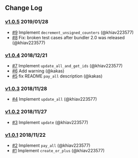 ## Change Log

### [v1.0.5](https://github.com/khiav223577/atomically/compare/v1.0.4...v1.0.5) 2019/01/28
- [#9](https://github.com/khiav223577/atomically/pull/9) Implement `decrement_unsigned_counters` (@khiav223577)
- [#8](https://github.com/khiav223577/atomically/pull/8) Fix: broken test cases after bundler 2.0 was released (@khiav223577)

### [v1.0.4](https://github.com/khiav223577/atomically/compare/v1.0.3...v1.0.4) 2018/12/21
- [#7](https://github.com/khiav223577/atomically/pull/7) Implement `update_all_and_get_ids` (@khiav223577)
- [#6](https://github.com/khiav223577/atomically/pull/6) Add warning (@kakas)
- [#5](https://github.com/khiav223577/atomically/pull/5) fix README `pay_all` description (@kakas)

### [v1.0.3](https://github.com/khiav223577/atomically/compare/v1.0.2...v1.0.3) 2018/11/28
- [#4](https://github.com/khiav223577/atomically/pull/4) Implement `update_all` (@khiav223577)

### [v1.0.2](https://github.com/khiav223577/atomically/compare/v1.0.1...v1.0.2) 2018/11/27
- [#3](https://github.com/khiav223577/atomically/pull/3) Implement `update` (@khiav223577)

### [v1.0.1](https://github.com/khiav223577/atomically/compare/v1.0.0...v1.0.1) 2018/11/22
- [#2](https://github.com/khiav223577/atomically/pull/2) Implement `pay_all` (@khiav223577)
- [#1](https://github.com/khiav223577/atomically/pull/1) Implement `create_or_plus` (@khiav223577)
